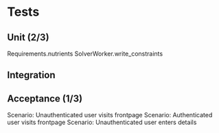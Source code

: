 # Tests

## Unit (2/3)

Requirements.nutrients 
SolverWorker.write_constraints

## Integration

## Acceptance (1/3)

  Scenario: Unauthenticated user visits frontpage
  Scenario: Authenticated user visits frontpage
  Scenario: Unauthenticated user enters details
